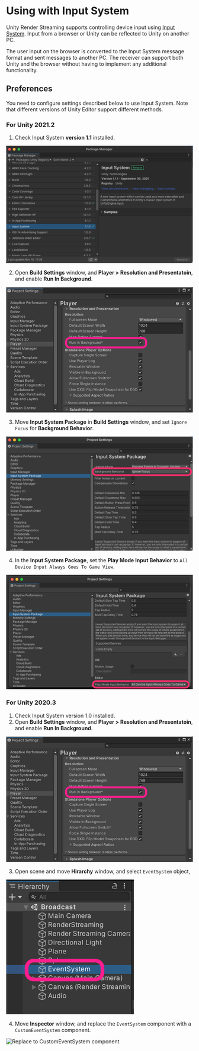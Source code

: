 # Using with Input System

Unity Render Streaming supports controlling device input using [Input System](https://docs.unity3d.com/Packages/com.unity.inputsystem@latest). Input from a browser or Unity can be reflected to Unity on another PC.

The user input on the browser is converted to the Input System message format and sent messages to another PC. The receiver can support both Unity and the browser without having to implement any additional functionality.

## Preferences

You need to configure settings described below to use Input System. Note that different versions of Unity Editor support different methods.

### For Unity 2021.2

1. Check Input System **version 1.1** installed.

![Input System version 1.1](images/inputsystem-version.png)

2. Open **Build Settings** window, and **Player > Resolution and Presentatoin**, and enable **Run In Background**.

![Enable Run In Background](images/enable_run_in_background.png)

3. Move **Input System Package** in **Build Settings** window, and set `Ignore Focus` for **Background Behavior**.

![Set Ignore Focus for Background Behavior](images/set_background_behavior.png)

4. In the **Input System Package**, set the **Play Mode Input Behavior** to `All Device Input Always Goes To Game View`.

![Set Play Mode Input Behavior](images/set_playmode_input_behavior.png)

### For Unity 2020.3 

1. Check Input System version 1.0 installed.
2. Open **Build Settings** window, and **Player > Resolution and Presentatoin**, and enable **Run In Background**.

![Enable Run In Background](images/enable_run_in_background.png)

3. Open scene and move **Hirarchy** window, and select `EventSystem` object, 

![Select EventSystem object](images/select_eventsystem_object.png)

4. Move **Inspector** window, and replace the `EventSystem` component with a `CustomEventSystem` component.

![Replace to CustomEventSystem component](images/replace_to_customeventsystem_component.png)
